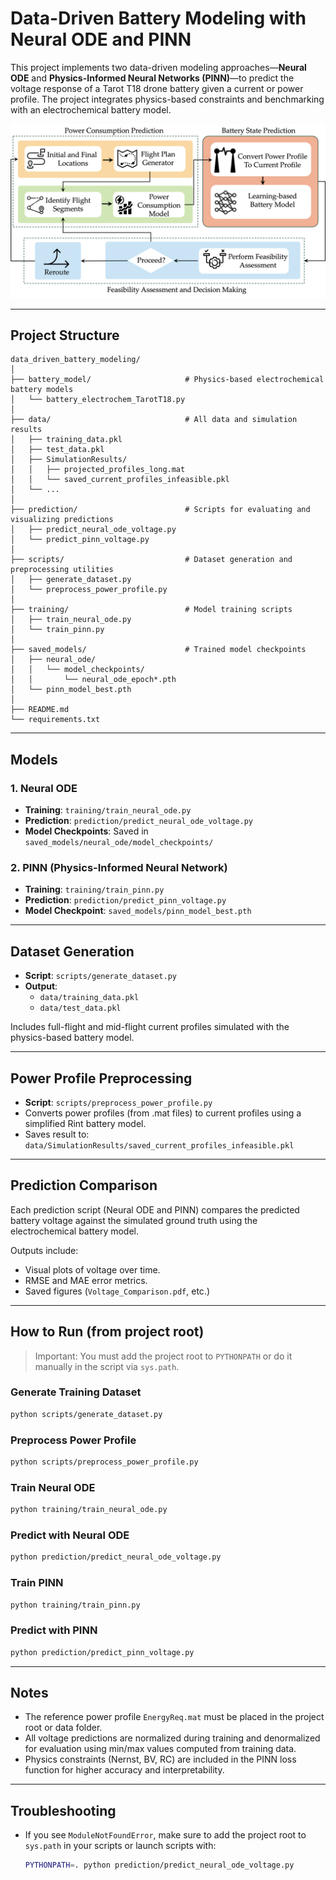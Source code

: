 # Data-Driven Battery Modeling with Neural ODE and PINN

This project implements two data-driven modeling approaches—**Neural ODE** and **Physics-Informed Neural Networks (PINN)**—to predict the voltage response of a Tarot T18 drone battery given a current or power profile. The project integrates physics-based constraints and benchmarking with an electrochemical battery model.


<p align="center">
  <img src="https://github.com/Abenezergirma/Chapter-3/blob/main/framework.png" width="600"/>
</p>

---

## Project Structure

```
data_driven_battery_modeling/
│
├── battery_model/                     # Physics-based electrochemical battery models
│   └── battery_electrochem_TarotT18.py
│
├── data/                              # All data and simulation results
│   ├── training_data.pkl
│   ├── test_data.pkl
│   ├── SimulationResults/
│   │   ├── projected_profiles_long.mat
│   │   └── saved_current_profiles_infeasible.pkl
│   └── ...
│
├── prediction/                        # Scripts for evaluating and visualizing predictions
│   ├── predict_neural_ode_voltage.py
│   └── predict_pinn_voltage.py
│
├── scripts/                           # Dataset generation and preprocessing utilities
│   ├── generate_dataset.py
│   └── preprocess_power_profile.py
│
├── training/                          # Model training scripts
│   ├── train_neural_ode.py
│   └── train_pinn.py
│
├── saved_models/                      # Trained model checkpoints
│   ├── neural_ode/
│   │   └── model_checkpoints/
│   │       └── neural_ode_epoch*.pth
│   └── pinn_model_best.pth
│
├── README.md
└── requirements.txt 
```

---

## Models

### 1. Neural ODE
- **Training**: `training/train_neural_ode.py`
- **Prediction**: `prediction/predict_neural_ode_voltage.py`
- **Model Checkpoints**: Saved in `saved_models/neural_ode/model_checkpoints/`

### 2. PINN (Physics-Informed Neural Network)
- **Training**: `training/train_pinn.py`
- **Prediction**: `prediction/predict_pinn_voltage.py`
- **Model Checkpoint**: `saved_models/pinn_model_best.pth`

---

## Dataset Generation

- **Script**: `scripts/generate_dataset.py`
- **Output**: 
  - `data/training_data.pkl`
  - `data/test_data.pkl`

Includes full-flight and mid-flight current profiles simulated with the physics-based battery model.

---

## Power Profile Preprocessing

- **Script**: `scripts/preprocess_power_profile.py`
- Converts power profiles (from .mat files) to current profiles using a simplified Rint battery model.
- Saves result to: `data/SimulationResults/saved_current_profiles_infeasible.pkl`

---

## Prediction Comparison

Each prediction script (Neural ODE and PINN) compares the predicted battery voltage against the simulated ground truth using the electrochemical battery model.

Outputs include:
- Visual plots of voltage over time.
- RMSE and MAE error metrics.
- Saved figures (`Voltage_Comparison.pdf`, etc.)

---

## How to Run (from project root)

> Important: You must add the project root to `PYTHONPATH` or do it manually in the script via `sys.path`.

### Generate Training Dataset
```bash
python scripts/generate_dataset.py
```

### Preprocess Power Profile
```bash
python scripts/preprocess_power_profile.py
```

### Train Neural ODE
```bash
python training/train_neural_ode.py
```

### Predict with Neural ODE
```bash
python prediction/predict_neural_ode_voltage.py
```

### Train PINN
```bash
python training/train_pinn.py
```

### Predict with PINN
```bash
python prediction/predict_pinn_voltage.py
```

---

## Notes

- The reference power profile `EnergyReq.mat` must be placed in the project root or data folder.
- All voltage predictions are normalized during training and denormalized for evaluation using min/max values computed from training data.
- Physics constraints (Nernst, BV, RC) are included in the PINN loss function for higher accuracy and interpretability.

---

## Troubleshooting

- If you see `ModuleNotFoundError`, make sure to add the project root to `sys.path` in your scripts or launch scripts with:
  ```bash
  PYTHONPATH=. python prediction/predict_neural_ode_voltage.py
  ```



